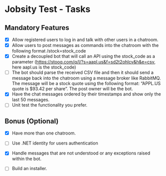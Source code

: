 # Jobsity Test - Tasks

## Mandatory Features

- [x] Allow registered users to log in and talk with other users in a chatroom.
- [x] Allow users to post messages as commands into the chatroom with the following format
/stock=stock_code
- [x] Create a decoupled bot that will call an API using the stock_code as a parameter
(<https://stooq.com/q/l/?s=aapl.us&f=sd2t2ohlcv&h&e=csv>, here aapl.us is the
stock_code)
- [ ] The bot should parse the received CSV file and then it should send a message back into
the chatroom using a message broker like RabbitMQ. The message will be a stock quote
using the following format: “APPL.US quote is $93.42 per share”. The post owner will be
the bot.
- [x] Have the chat messages ordered by their timestamps and show only the last 50
messages.
- [ ] Unit test the functionality you prefer.

## Bonus (Optional)

- [x] Have more than one chatroom.
- [ ] Use .NET identity for users authentication
- [x] Handle messages that are not understood or any exceptions raised within the bot.
- [ ] Build an installer.

